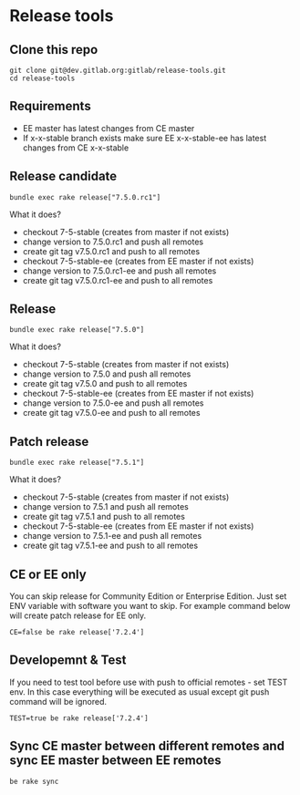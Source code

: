 # Release tools

## Clone this repo

    git clone git@dev.gitlab.org:gitlab/release-tools.git
    cd release-tools

## Requirements

* EE master has latest changes from CE master
* If x-x-stable branch exists make sure EE x-x-stable-ee has latest changes from CE x-x-stable 

## Release candidate

    bundle exec rake release["7.5.0.rc1"]


What it does?

* checkout 7-5-stable (creates from master if not exists)
* change version to 7.5.0.rc1 and push all remotes
* create git tag v7.5.0.rc1 and push to all remotes
* checkout 7-5-stable-ee (creates from EE master if not exists)
* change version to 7.5.0.rc1-ee and push all remotes
* create git tag v7.5.0.rc1-ee and push to all remotes


## Release

    bundle exec rake release["7.5.0"]

What it does?

* checkout 7-5-stable (creates from master if not exists)
* change version to 7.5.0 and push all remotes
* create git tag v7.5.0 and push to all remotes
* checkout 7-5-stable-ee (creates from EE master if not exists)
* change version to 7.5.0-ee and push all remotes
* create git tag v7.5.0-ee and push to all remotes

## Patch release

    bundle exec rake release["7.5.1"]


What it does?

* checkout 7-5-stable (creates from master if not exists)
* change version to 7.5.1 and push all remotes
* create git tag v7.5.1 and push to all remotes
* checkout 7-5-stable-ee (creates from EE master if not exists)
* change version to 7.5.1-ee and push all remotes
* create git tag v7.5.1-ee and push to all remotes


## CE or EE only

You can skip release for Community Edition or Enterprise Edition. 
Just set ENV variable with software you want to skip. For example command 
below will create patch release for EE only.

    CE=false be rake release['7.2.4']


## Developemnt & Test

If you need to test tool before use with push to official remotes - set TEST env. 
In this case everything will be executed as usual except git push command will be ignored. 


    TEST=true be rake release['7.2.4']

## Sync CE master between different remotes and sync EE master between EE remotes

 
    be rake sync

